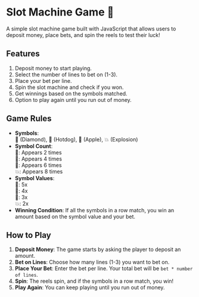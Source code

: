 # Slot Machine Game 🎰

A simple slot machine game built with JavaScript that allows users to deposit money, place bets, and spin the reels to test their luck!

## Features

1. Deposit money to start playing.
2. Select the number of lines to bet on (1-3).
3. Place your bet per line.
4. Spin the slot machine and check if you won.
5. Get winnings based on the symbols matched.
6. Option to play again until you run out of money.

## Game Rules

- **Symbols**:  
  💎 (Diamond), 🌭 (Hotdog), 🍎 (Apple), 💥 (Explosion)
- **Symbol Count**:  
  💎: Appears 2 times  
  🌭: Appears 4 times  
  🍎: Appears 6 times  
  💥: Appears 8 times
- **Symbol Values**:  
  💎: 5x  
  🌭: 4x  
  🍎: 3x  
  💥: 2x
- **Winning Condition**: If all the symbols in a row match, you win an amount based on the symbol value and your bet.

## How to Play

1. **Deposit Money**: The game starts by asking the player to deposit an amount.
2. **Bet on Lines**: Choose how many lines (1-3) you want to bet on.
3. **Place Your Bet**: Enter the bet per line. Your total bet will be `bet * number of lines`.
4. **Spin**: The reels spin, and if the symbols in a row match, you win!
5. **Play Again**: You can keep playing until you run out of money.

